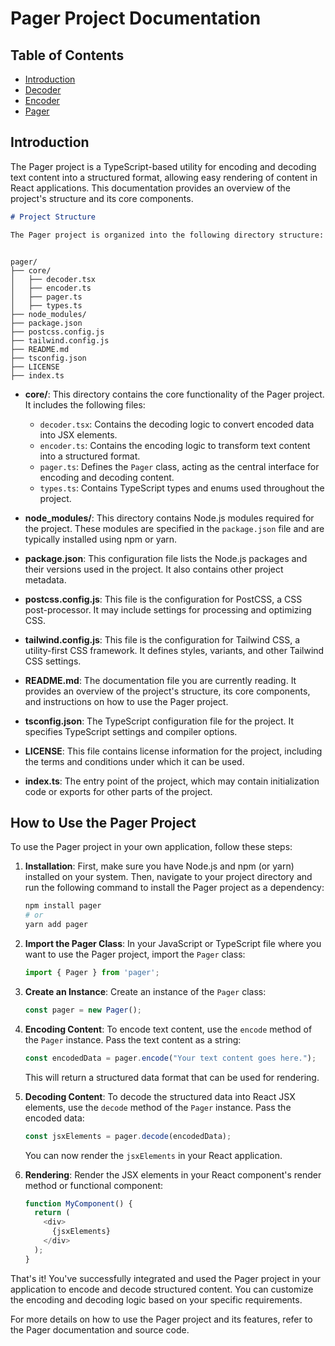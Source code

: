 # Pager Project Documentation

## Table of Contents

- [Introduction](#introduction)
- [Decoder](#decoder)
- [Encoder](#encoder)
- [Pager](#pager)

## Introduction

The Pager project is a TypeScript-based utility for encoding and decoding text content into a structured format, allowing easy rendering of content in React applications. This documentation provides an overview of the project's structure and its core components.

```markdown
# Project Structure

The Pager project is organized into the following directory structure:
```
```text

pager/
├── core/
│   ├── decoder.tsx
│   ├── encoder.ts
│   ├── pager.ts
│   ├── types.ts
├── node_modules/
├── package.json
├── postcss.config.js
├── tailwind.config.js
├── README.md
├── tsconfig.json
├── LICENSE
├── index.ts

```

- **core/**: This directory contains the core functionality of the Pager project. It includes the following files:
  - `decoder.tsx`: Contains the decoding logic to convert encoded data into JSX elements.
  - `encoder.ts`: Contains the encoding logic to transform text content into a structured format.
  - `pager.ts`: Defines the `Pager` class, acting as the central interface for encoding and decoding content.
  - `types.ts`: Contains TypeScript types and enums used throughout the project.

- **node_modules/**: This directory contains Node.js modules required for the project. These modules are specified in the `package.json` file and are typically installed using npm or yarn.

- **package.json**: This configuration file lists the Node.js packages and their versions used in the project. It also contains other project metadata.

- **postcss.config.js**: This file is the configuration for PostCSS, a CSS post-processor. It may include settings for processing and optimizing CSS.

- **tailwind.config.js**: This file is the configuration for Tailwind CSS, a utility-first CSS framework. It defines styles, variants, and other Tailwind CSS settings.

- **README.md**: The documentation file you are currently reading. It provides an overview of the project's structure, its core components, and instructions on how to use the Pager project.

- **tsconfig.json**: The TypeScript configuration file for the project. It specifies TypeScript settings and compiler options.

- **LICENSE**: This file contains license information for the project, including the terms and conditions under which it can be used.

- **index.ts**: The entry point of the project, which may contain initialization code or exports for other parts of the project.

## How to Use the Pager Project

To use the Pager project in your own application, follow these steps:

1. **Installation**: First, make sure you have Node.js and npm (or yarn) installed on your system. Then, navigate to your project directory and run the following command to install the Pager project as a dependency:

   ```bash
   npm install pager
   # or
   yarn add pager
   ```

2. **Import the Pager Class**: In your JavaScript or TypeScript file where you want to use the Pager project, import the `Pager` class:

   ```javascript
   import { Pager } from 'pager';
   ```

3. **Create an Instance**: Create an instance of the `Pager` class:

   ```javascript
   const pager = new Pager();
   ```

4. **Encoding Content**: To encode text content, use the `encode` method of the `Pager` instance. Pass the text content as a string:

   ```javascript
   const encodedData = pager.encode("Your text content goes here.");
   ```

   This will return a structured data format that can be used for rendering.

5. **Decoding Content**: To decode the structured data into React JSX elements, use the `decode` method of the `Pager` instance. Pass the encoded data:

   ```javascript
   const jsxElements = pager.decode(encodedData);
   ```

   You can now render the `jsxElements` in your React application.

6. **Rendering**: Render the JSX elements in your React component's render method or functional component:

   ```javascript
   function MyComponent() {
     return (
       <div>
         {jsxElements}
       </div>
     );
   }
   ```

That's it! You've successfully integrated and used the Pager project in your application to encode and decode structured content. You can customize the encoding and decoding logic based on your specific requirements.

For more details on how to use the Pager project and its features, refer to the Pager documentation and source code.
